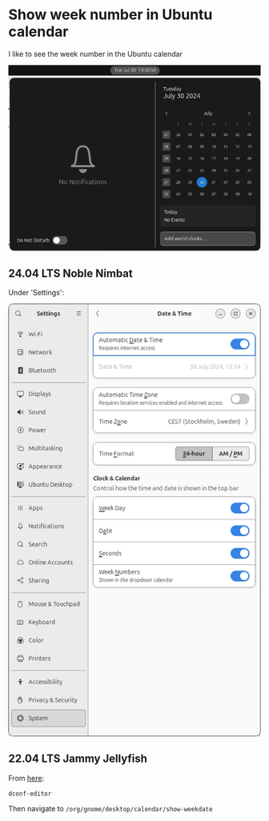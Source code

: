 # Show week number in Ubuntu calendar

I like to see the week number in the Ubuntu calendar

![Ubuntu calendar showing the week number](show_week.png)

## 24.04 LTS Noble Nimbat

Under 'Settings':

![](set_time_noble.png)

## 22.04 LTS Jammy Jellyfish

From [here](https://askubuntu.com/a/1093293):

```bash
dconf-editor
```

Then navigate to `/org/gnome/desktop/calendar/show-weekdate`
